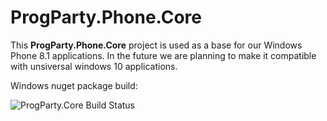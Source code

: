 # ProgParty.Phone.Core
This **ProgParty.Phone.Core** project is used as a base for our Windows Phone 8.1 applications. In the future we are planning to make it compatible with unsiversal windows 10 applications.

Windows nuget package build:

![ProgParty.Core Build Status](https://www.myget.org/BuildSource/Badge/progparty-phone-core?identifier=e7412c77-8b5a-47e0-a173-1ad3a49b1af8)